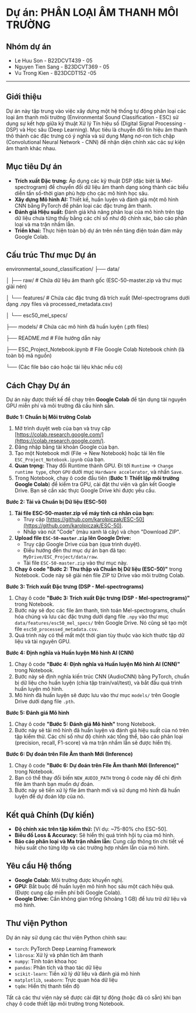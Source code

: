 # Dự án: PHÂN LOẠI ÂM THANH MÔI TRƯỜNG
## Nhóm dự án
* Le Huu Son - B22DCVT439 - 05
* Nguyen Tien Sang - B23DCVT369 - 05
* Vu Trong Kien - B23DCDT152 -05
---

## Giới thiệu

Dự án này tập trung vào việc xây dựng một hệ thống tự động phân loại các loại âm thanh môi trường (Environmental Sound Classification - ESC) sử dụng sự kết hợp giữa kỹ thuật Xử lý Tín hiệu số (Digital Signal Processing - DSP) và Học sâu (Deep Learning). Mục tiêu là chuyển đổi tín hiệu âm thanh thô thành các đặc trưng có ý nghĩa và sử dụng Mạng nơ-ron tích chập (Convolutional Neural Network - CNN) để nhận diện chính xác các sự kiện âm thanh khác nhau.

## Mục tiêu Dự án

*   **Trích xuất Đặc trưng:** Áp dụng các kỹ thuật DSP (đặc biệt là Mel-spectrogram) để chuyển đổi dữ liệu âm thanh dạng sóng thành các biểu diễn tần số-thời gian phù hợp cho các mô hình học sâu.
*   **Xây dựng Mô hình AI:** Thiết kế, huấn luyện và đánh giá một mô hình CNN bằng PyTorch để phân loại các đặc trưng âm thanh.
*   **Đánh giá Hiệu suất:** Đánh giá khả năng phân loại của mô hình trên tập dữ liệu chưa từng thấy bằng các chỉ số như độ chính xác, báo cáo phân loại và ma trận nhầm lẫn.
*   **Triển khai:** Thực hiện toàn bộ dự án trên nền tảng điện toán đám mây Google Colab.

## Cấu trúc Thư mục Dự án
environmental_sound_classification/
├── data/

│ ├── raw/ # Chứa dữ liệu âm thanh gốc (ESC-50-master.zip và thư mục giải nén)

│ └── features/ # Chứa các đặc trưng đã trích xuất (Mel-spectrograms dưới dạng .npy files và processed_metadata.csv)

│ └── esc50_mel_specs/

├── models/ # Chứa các mô hình đã huấn luyện (.pth files)

├── README.md # File hướng dẫn này

├── ESC_Project_Notebook.ipynb # File Google Colab Notebook chính (là toàn bộ mã nguồn)

└── (Các file báo cáo hoặc tài liệu khác nếu có)


## Cách Chạy Dự án

Dự án này được thiết kế để chạy trên **Google Colab** để tận dụng tài nguyên GPU miễn phí và môi trường đã cấu hình sẵn.

**Bước 1: Chuẩn bị Môi trường Colab**

1.  Mở trình duyệt web của bạn và truy cập [https://colab.research.google.com/](https://colab.research.google.com/).
2.  Đăng nhập bằng tài khoản Google của bạn.
3.  Tạo một Notebook mới (File -> New Notebook) hoặc tải lên file `ESC_Project_Notebook.ipynb` của bạn.
4.  **Quan trọng:** Thay đổi Runtime thành GPU. Đi tới `Runtime` -> `Change runtime type`, chọn `GPU` dưới mục `Hardware accelerator`, và nhấn `Save`.
5.  Trong Notebook, chạy ô code đầu tiên (**Bước 1: Thiết lập môi trường Google Colab**) để kiểm tra GPU, cài đặt thư viện và gắn kết Google Drive. Bạn sẽ cần xác thực Google Drive khi được yêu cầu.

**Bước 2: Tải và Chuẩn bị Dữ liệu (ESC-50)**

1.  **Tải file ESC-50-master.zip về máy tính cá nhân của bạn:**
    *   Truy cập [https://github.com/karolpiczak/ESC-50](https://github.com/karolpiczak/ESC-50).
    *   Nhấp vào nút "Code" (màu xanh lá cây) và chọn "Download ZIP".
2.  **Upload file `ESC-50-master.zip` lên Google Drive:**
    *   Truy cập Google Drive của bạn (qua trình duyệt).
    *   Điều hướng đến thư mục dự án bạn đã tạo: `MyDrive/ESC_Project/data/raw`.
    *   Tải file `ESC-50-master.zip` vào thư mục này.
3.  **Chạy ô code "Bước 2: Thu thập và Chuẩn bị Dữ liệu (ESC-50)"** trong Notebook. Code này sẽ giải nén file ZIP từ Drive vào môi trường Colab.

**Bước 3: Trích xuất Đặc trưng (DSP - Mel-spectrograms)**

1.  Chạy ô code **"Bước 3: Trích xuất Đặc trưng (DSP - Mel-spectrograms)"** trong Notebook.
2.  Bước này sẽ đọc các file âm thanh, tính toán Mel-spectrograms, chuẩn hóa chúng và lưu các đặc trưng dưới dạng file `.npy` vào thư mục `data/features/esc50_mel_specs/` trên Google Drive. Nó cũng sẽ tạo một file `esc50_processed_metadata.csv`.
3.  Quá trình này có thể mất một thời gian tùy thuộc vào kích thước tập dữ liệu và tài nguyên GPU.

**Bước 4: Định nghĩa và Huấn luyện Mô hình AI (CNN)**

1.  Chạy ô code **"Bước 4: Định nghĩa và Huấn luyện Mô hình AI (CNN)"** trong Notebook.
2.  Bước này sẽ định nghĩa kiến trúc CNN (AudioCNN) bằng PyTorch, chuẩn bị dữ liệu cho huấn luyện (chia tập train/val/test), và bắt đầu quá trình huấn luyện mô hình.
3.  Mô hình đã huấn luyện sẽ được lưu vào thư mục `models/` trên Google Drive dưới dạng file `.pth`.

**Bước 5: Đánh giá Mô hình**

1.  Chạy ô code **"Bước 5: Đánh giá Mô hình"** trong Notebook.
2.  Bước này sẽ tải mô hình đã huấn luyện và đánh giá hiệu suất của nó trên tập kiểm thử. Các chỉ số như độ chính xác tổng thể, báo cáo phân loại (precision, recall, F1-score) và ma trận nhầm lẫn sẽ được hiển thị.

**Bước 6: Dự đoán trên File Âm thanh Mới (Inference)**

1.  Chạy ô code **"Bước 6: Dự đoán trên File Âm thanh Mới (Inference)"** trong Notebook.
2.  Bạn có thể thay đổi biến `NEW_AUDIO_PATH` trong ô code này để chỉ định file âm thanh bạn muốn dự đoán.
3.  Bước này sẽ tiền xử lý file âm thanh mới và sử dụng mô hình đã huấn luyện để dự đoán lớp của nó.

## Kết quả Chính (Dự kiến)

*   **Độ chính xác trên tập kiểm thử:** [Ví dụ: ~75-80% cho ESC-50].
*   **Biểu đồ Loss & Accuracy:** Sẽ hiển thị quá trình hội tụ của mô hình.
*   **Báo cáo phân loại và Ma trận nhầm lẫn:** Cung cấp thông tin chi tiết về hiệu suất cho từng lớp và các trường hợp nhầm lẫn của mô hình.

## Yêu cầu Hệ thống

*   **Google Colab:** Môi trường được khuyến nghị.
*   **GPU:** Bắt buộc để huấn luyện mô hình học sâu một cách hiệu quả. (Được cung cấp miễn phí bởi Google Colab).
*   **Google Drive:** Cần không gian trống (khoảng 1 GB) để lưu trữ dữ liệu và mô hình.

## Thư viện Python

Dự án này sử dụng các thư viện Python chính sau:

*   `torch`: PyTorch Deep Learning Framework
*   `librosa`: Xử lý và phân tích âm thanh
*   `numpy`: Tính toán khoa học
*   `pandas`: Phân tích và thao tác dữ liệu
*   `scikit-learn`: Tiền xử lý dữ liệu và đánh giá mô hình
*   `matplotlib`, `seaborn`: Trực quan hóa dữ liệu
*   `tqdm`: Hiển thị thanh tiến độ

Tất cả các thư viện này sẽ được cài đặt tự động (hoặc đã có sẵn) khi bạn chạy ô code thiết lập môi trường trong Notebook.

